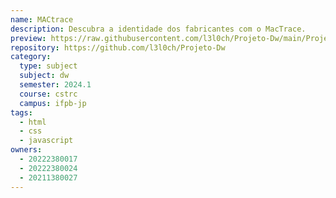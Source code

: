 ```yaml
---
name: MACtrace
description: Descubra a identidade dos fabricantes com o MacTrace.
preview: https://raw.githubusercontent.com/l3l0ch/Projeto-Dw/main/Projeto-main/projeto/image.png
repository: https://github.com/l3l0ch/Projeto-Dw
category:
  type: subject
  subject: dw
  semester: 2024.1
  course: cstrc
  campus: ifpb-jp
tags:
  - html
  - css
  - javascript
owners:
  - 20222380017
  - 20222380024
  - 20211380027
---
```

